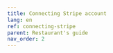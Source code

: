 ```yaml
---
title: Connecting Stripe account
lang: en
ref: connecting-stripe
parent: Restaurant's guide
nav_order: 2
---
```


